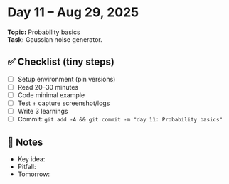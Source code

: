 # Day 11 – Aug 29, 2025
**Topic:** Probability basics  
**Task:** Gaussian noise generator.

## ✅ Checklist (tiny steps)
- [ ] Setup environment (pin versions)
- [ ] Read 20–30 minutes
- [ ] Code minimal example
- [ ] Test + capture screenshot/logs
- [ ] Write 3 learnings
- [ ] Commit: `git add -A && git commit -m "day 11: Probability basics"`

## 📓 Notes
- Key idea:
- Pitfall:
- Tomorrow:
